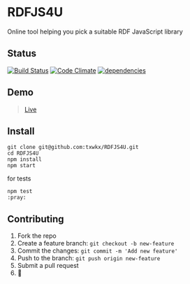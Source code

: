 # RDFJS4U
Online tool helping you pick a suitable RDF JavaScript library

## Status
[![Build Status](https://travis-ci.org/txwkx/RDFJS4U.svg)](https://travis-ci.org/txwkx/RDFJS4U)
[![Code Climate](https://codeclimate.com/github/txwkx/RDFJS4U/badges/gpa.svg)](https://codeclimate.com/github/txwkx/RDFJS4U)
[![dependencies](https://david-dm.org/txwkx/RDFJS4U.svg)](https://david-dm.org/txwkx/RDFJS4U.svg)

## Demo

> [Live](https://txwkx.github.io/RDFJS4U)

## Install
```
git clone git@github.com:txwkx/RDFJS4U.git
cd RDFJS4U
npm install
npm start
```

for tests
```
npm test
:pray:
```

## Contributing

1. Fork the repo
2. Create a feature branch: `git checkout -b new-feature`
3. Commit the changes: `git commit -m 'Add new feature'`
4. Push to the branch: `git push origin new-feature`
5. Submit a pull request
6. :raised_hands:
